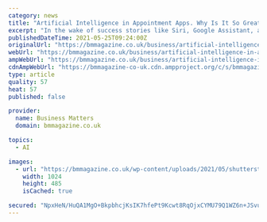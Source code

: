 ```yaml
---
category: news
title: "Artificial Intelligence in Appointment Apps. Why Is It So Great?"
excerpt: "In the wake of success stories like Siri, Google Assistant, and Alexa, artificial intelligence has become a hot topic. One industry that is starting to make use of AI is appointment booking software."
publishedDateTime: 2021-05-25T09:24:00Z
originalUrl: "https://bmmagazine.co.uk/business/artificial-intelligence-in-appointment-apps-why-is-it-so-great/"
webUrl: "https://bmmagazine.co.uk/business/artificial-intelligence-in-appointment-apps-why-is-it-so-great/"
ampWebUrl: "https://bmmagazine.co.uk/business/artificial-intelligence-in-appointment-apps-why-is-it-so-great/?amp"
cdnAmpWebUrl: "https://bmmagazine-co-uk.cdn.ampproject.org/c/s/bmmagazine.co.uk/business/artificial-intelligence-in-appointment-apps-why-is-it-so-great/?amp"
type: article
quality: 57
heat: 57
published: false

provider:
  name: Business Matters
  domain: bmmagazine.co.uk

topics:
  - AI

images:
  - url: "https://bmmagazine.co.uk/wp-content/uploads/2021/05/shutterstock_1937933428-scaled.jpg"
    width: 1024
    height: 485
    isCached: true

secured: "NpxHeN/HuQA1MgO+BkpbhcjKsIK7hfePt9Kcwt8RqOjxCYMU79Q1WZ6n+JSvuaCQmEuENeU8Yg0V9UMJna7a1EuMPyNTna5mVuXQDcJHAnK01kpUcV0wc4lSyXj+ZaT/45uAjIEUk8MY1SNs5H4I4vkCFhtzSfGF5KALh3ihihJnLAU/2FkwecF60CBxvxFXFBkVJmMAROxok2HzMZUGkJn9Lwe7NnM+9rYXp9sj8I2Hr7cIw4RUJNs9vASA32cFK6wvXymnrPMKl06pxMZb8GtkxRpRFNgH2oX+j7zKWjHL6+eSrMjG7AWG/4TMZ42Zz7XZfruoFerJ6QKfu5v00bjcC0bg0o3f2ImQ72BOPWE=;q5rTdKE26gFJ9K4C5nn/YQ=="
---
```


